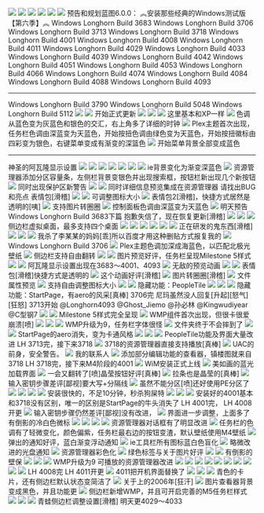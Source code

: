 ![](https://wvbarchive.s3-ap-northeast-1.amazonaws.com/5044500447/99c7af94d143ad4bf3e668128b025aafa60f0608.jpg)
![](https://wvbarchive.s3-ap-northeast-1.amazonaws.com/5044500447/0a1949728bd4b31ccff2ba698ed6277f9c2ff80f.jpg)
![](https://wvbarchive.s3-ap-northeast-1.amazonaws.com/5044500447/3b1833e636d12f2e0e2687b246c2d56284356832.jpg)
![](https://wvbarchive.s3-ap-northeast-1.amazonaws.com/5044500447/d2b1b189d43f8794a1f561fcdb1b0ef419d53aca.jpg)
![](https://wvbarchive.s3-ap-northeast-1.amazonaws.com/5044500447/cae7042662d0f703f3d0bc0e01fa513d2497c5f3.jpg)
![](https://wvbarchive.s3-ap-northeast-1.amazonaws.com/5044500447/7627b238b6003af3ab98f5b23c2ac65c1138b633.jpg)
预告和规划蓝图6.0.0：
︽安装那些经典的Windows测试版【第六季】︽
Windows Longhorn Build 3683
Windows Longhorn Build 3706
Windows Longhorn Build 3713
Windows Longhorn Build 3718
Windows Longhorn Build 4001
Windows Longhorn Build 4008
Windows Longhorn Build 4011
Windows Longhorn Build 4029
Windows Longhorn Build 4033
Windows Longhorn Build 4039
Windows Longhorn Build 4042
Windows Longhorn Build 4051
Windows Longhorn Build 4053
Windows Longhorn Build 4066
Windows Longhorn Build 4074
Windows Longhorn Build 4084
Windows Longhorn Build 4088
Windows Longhorn Build 4093
***
Windows Longhorn Build 3790
Windows Longhorn Build 5048
Windows Longhorn Build 5112
![](https://wvbarchive.s3-ap-northeast-1.amazonaws.com/5044500447/768ebdb54aed2e73cf27aefe8e01a18b85d6fa0f.jpg)
![](https://wvbarchive.s3-ap-northeast-1.amazonaws.com/5044500447/edc03e83b2b7d0a2afc12f4fc2ef760949369ac9.jpg)
开始正式更新
![](https://wvbarchive.s3-ap-northeast-1.amazonaws.com/5044500447/a6391c889e510fb302586845d033c895d3430c97.jpg)
![](https://wvbarchive.s3-ap-northeast-1.amazonaws.com/5044500447/23d305d1f703918ff5902218583d26975beec490.jpg)
![](https://wvbarchive.s3-ap-northeast-1.amazonaws.com/5044500447/91acabbe6c81800acba096dcb83533fa808b4794.jpg)
这里基本和XP一样
![](https://wvbarchive.s3-ap-northeast-1.amazonaws.com/5044500447/9596e234e5dde7113f835d24aeefce1b9f166180.jpg)
色调从蓝色变为灰蓝色和银色的交汇，右上角多了详细的时钟
![](https://wvbarchive.s3-ap-northeast-1.amazonaws.com/5044500447/7add4af4e0fe9925017f71823da85edf8fb171e2.jpg)
Plex主题首次出现，任务栏色调由深蓝变为天蓝色，开始按扭色调由绿色变为天蓝色，开始按扭徽标由四彩变为银色，右键菜单变成有渐变的深篮色
![](https://wvbarchive.s3-ap-northeast-1.amazonaws.com/5044500447/480e363c269759ee017e1d19bbfb43166c22df2f.jpg)
开始菜单背景全部变成蓝色
***
神圣的阿瓦隆显示设置
![](https://wvbarchive.s3-ap-northeast-1.amazonaws.com/5044500447/7add4af4e0fe9925223d10823da85edf8cb17120.jpg)
![](https://wvbarchive.s3-ap-northeast-1.amazonaws.com/5044500447/745c39de8db1cb13ed0145c1d454564e90584be9.jpg)
![](https://wvbarchive.s3-ap-northeast-1.amazonaws.com/5044500447/5ab8360ed9f9d72a35b96ecfdd2a2834369bbb7c.jpg)
![](https://wvbarchive.s3-ap-northeast-1.amazonaws.com/5044500447/973e1cca0a46f21ff70c2781ff246b600d33ae19.jpg)
![](https://wvbarchive.s3-ap-northeast-1.amazonaws.com/5044500447/746f643a5bb5c9ea48737d31dc39b60038f3b351.jpg)
![](https://wvbarchive.s3-ap-northeast-1.amazonaws.com/5044500447/480e363c269759ee05321919bbfb43166f22dff3.jpg)
![](https://wvbarchive.s3-ap-northeast-1.amazonaws.com/5044500447/20ad422cd42a283460dd53d952b5c9ea17cebfda.jpg)
ie背景变化为渐变深蓝色
![](https://wvbarchive.s3-ap-northeast-1.amazonaws.com/5044500447/36fd2c37acaf2edddbed2c3b841001e93801933d.jpg)
资源管理器添加分区容量条，左侧栏背景变银色并出现搜索框，按钮栏新出现几个新按钮 
![](https://wvbarchive.s3-ap-northeast-1.amazonaws.com/5044500447/1c9453a95edf8db150c31db60023dd54544e746c.jpg)
同时出现保护区新警告
![](https://wvbarchive.s3-ap-northeast-1.amazonaws.com/5044500447/d01b11c7a7efce1b17e0a918a651f3deb68f650a.jpg)
![](https://wvbarchive.s3-ap-northeast-1.amazonaws.com/5044500447/7a738e51352ac65c4dc207a1f2f2b21191138a16.jpg)
同时详细信息预览集成在资源管理器
请找出BUG和亮点
表情包[滑稽]
![](https://wvbarchive.s3-ap-northeast-1.amazonaws.com/5044500447/0bc2cbae2edda3cc35c40df208e93901203f9231.jpg)
![](https://wvbarchive.s3-ap-northeast-1.amazonaws.com/5044500447/a7e5f7ee76c6a7ef93541df4f4faaf51f1de66e3.jpg)
可调整图标大小
![](https://wvbarchive.s3-ap-northeast-1.amazonaws.com/5044500447/91e714f182025aaf651dcb19f2edab64024f1a2e.jpg)
表情包2[滑稽]，快捷方式居然是透明的[咦]
![](https://wvbarchive.s3-ap-northeast-1.amazonaws.com/5044500447/d729c645ad3459828490594005f431adcaef843b.jpg)
支持图片转圈圈
![](https://wvbarchive.s3-ap-northeast-1.amazonaws.com/5044500447/7625482fb9389b500cf947808c35e5dde5116ed7.jpg)
控制面板色调由深蓝变为天蓝色
![](https://wvbarchive.s3-ap-northeast-1.amazonaws.com/5044500447/e9835e13b31bb05130af15fa3f7adab448ede04b.jpg)
明天预告
Windows Longhorn Build 3683下篇
抱歉失信了，现在恢复更新[滑稽]
![](https://wvbarchive.s3-ap-northeast-1.amazonaws.com/5044500447/750e81cc7b899e518c9abcc14ba7d933ca950dc0.jpg)
![](https://wvbarchive.s3-ap-northeast-1.amazonaws.com/5044500447/bd0ec850f3deb48fbc5c270bf91f3a292cf57827.jpg)
![](https://wvbarchive.s3-ap-northeast-1.amazonaws.com/5044500447/7d9932fab2fb4316bc34f8af29a4462308f7d336.jpg)
侧边栏虚拟桌面，最多支持四个桌面
![](https://wvbarchive.s3-ap-northeast-1.amazonaws.com/5044500447/0f36b2638535e5ddf8bf2a0a7fc6a7efcc1b624d.jpg)
![](https://wvbarchive.s3-ap-northeast-1.amazonaws.com/5044500447/5ee3ed83b9014a906eebce68a0773912b11bee00.jpg)
![](https://wvbarchive.s3-ap-northeast-1.amazonaws.com/5044500447/2b9791256b600c335ab9561d134c510fdbf9a11d.jpg)
![](https://wvbarchive.s3-ap-northeast-1.amazonaws.com/5044500447/1c9453a95edf8db1f9f4f4b10023dd54544e7406.jpg)
![](https://wvbarchive.s3-ap-northeast-1.amazonaws.com/5044500447/91f4dda0cd11728b1e9207f7c1fcc3cec1fd2c99.jpg)
![](https://wvbarchive.s3-ap-northeast-1.amazonaws.com/5044500447/f3ed8cc5b74543a90dad0f1917178a82bb0114a2.jpg)
正在研发的鬼东西[滑稽] 
![](https://wvbarchive.s3-ap-northeast-1.amazonaws.com/5044500447/42fc1cf50ad162d9477796c918dfa9ec8813cd44.jpg)
![](https://wvbarchive.s3-ap-northeast-1.amazonaws.com/5044500447/cca0f3eff01f3a290b6d211b9025bc315e607cb7.jpg)
![](https://wvbarchive.s3-ap-northeast-1.amazonaws.com/5044500447/cae7042662d0f7032cff610901fa513d2497c588.jpg)
我杀了李某某的妈妈[乖]所以百度才用这种删贴方式报复我的
![](https://wvbarchive.s3-ap-northeast-1.amazonaws.com/5044500447/0bc2cbae2edda3ccec76b4ee08e93901233f9267.jpg)
Windows Longhorn Build 3706
![](https://wvbarchive.s3-ap-northeast-1.amazonaws.com/5044500447/0a649102738da977277789e5b951f8198418e39d.jpg)
Plex主题色调加深成海蓝色，以匹配北极光壁纸
![](https://wvbarchive.s3-ap-northeast-1.amazonaws.com/5044500447/90566bf531adcbeffe5877c8a5af2edda1cc9f81.jpg)
侧边栏支持自由翻转
![](https://wvbarchive.s3-ap-northeast-1.amazonaws.com/5044500447/efa594dfb48f8c543c86cce133292df5e2fe7f98.jpg)
![](https://wvbarchive.s3-ap-northeast-1.amazonaws.com/5044500447/09a06e22dd54564e2507ecf7bade9c82d3584f97.jpg)
图片预览好评，任务栏呈现Milestone 5样式
![](https://wvbarchive.s3-ap-northeast-1.amazonaws.com/5044500447/c13f5edab6fd5266209034daa218972bd60736be.jpg)
![](https://wvbarchive.s3-ap-northeast-1.amazonaws.com/5044500447/9da0314f9258d1090a59a17cd858ccbf6e814dbf.jpg)
阿瓦隆显示设置出现在3683～4001、4093
![](https://wvbarchive.s3-ap-northeast-1.amazonaws.com/5044500447/512bceed8a1363275ca9c9fd988fa0ec0afac7a9.jpg)
无敌的预览动画
![](https://wvbarchive.s3-ap-northeast-1.amazonaws.com/5044500447/4f47682542a7d9333451efbda44bd11371f0017c.jpg)
![](https://wvbarchive.s3-ap-northeast-1.amazonaws.com/5044500447/f9f52d91f603738db09d07ecba1bb051fa19ec1a.jpg)
表情包[滑稽]快捷方式是透明的
![](https://wvbarchive.s3-ap-northeast-1.amazonaws.com/5044500447/7627b238b6003af35472d6ae3c2ac65c1238b62d.jpg)
这个动画好评[滑稽]
![](https://wvbarchive.s3-ap-northeast-1.amazonaws.com/5044500447/9596e234e5dde7110a8e3638aeefce1b9f166191.jpg)
图片转圈圈[滑稽]
![](https://wvbarchive.s3-ap-northeast-1.amazonaws.com/5044500447/f243b7a30cf431ad48c836f74236acaf2cdd98df.jpg)
文件属性预览
![](https://wvbarchive.s3-ap-northeast-1.amazonaws.com/5044500447/b7c2c8c279310a55b912aa3abe4543a98326103a.jpg)
支持自由调整图标大小
![](https://wvbarchive.s3-ap-northeast-1.amazonaws.com/5044500447/17d876dea9ec8a135884222efe03918fa2ecc053.jpg)
![](https://wvbarchive.s3-ap-northeast-1.amazonaws.com/5044500447/b2ebd9086b63f6243c794dcd8e44ebf8184ca3c9.jpg)
隐藏功能：PeopleTile
![](https://wvbarchive.s3-ap-northeast-1.amazonaws.com/5044500447/d9d1db305c6034a8f28acc4fc21349540b23768d.jpg)
![](https://wvbarchive.s3-ap-northeast-1.amazonaws.com/5044500447/730ee58aa61ea8d33f9c00ca9e0a304e271f58b3.jpg)
![](https://wvbarchive.s3-ap-northeast-1.amazonaws.com/5044500447/6050212209f79052d5a133f005f3d7ca79cbd5b3.jpg)
隐藏功能：StartPage，有aero的风采[真棒]
3706完
尼玛虽然没人回复[升起][怒气][狂怒]
3713开始 @Longhorn4093 @Ghost_Jiemo @孙必林 @Kingwudiyear @C型钢7
![](https://wvbarchive.s3-ap-northeast-1.amazonaws.com/5044500447/0cfc09071d950a7be8cbf30a03d162d9f0d3c97c.jpg) 
![](https://wvbarchive.s3-ap-northeast-1.amazonaws.com/5044500447/4c23f62297dda1449923d07cbbb7d0a20ef486cf.jpg)
 Milestone 5样式完全呈现
![](https://wvbarchive.s3-ap-northeast-1.amazonaws.com/5044500447/fccad63433fa828bde80212df41f4134950a5a56.jpg)
WMP组件首次出现，但很卡很爱崩溃[喷]
![](https://wvbarchive.s3-ap-northeast-1.amazonaws.com/5044500447/6e87ecd5b31c87017b900d282e7f9e2f0508ffd4.jpg)
![](https://wvbarchive.s3-ap-northeast-1.amazonaws.com/5044500447/23d305d1f703918f55ef8204583d269758eec43c.jpg)
![](https://wvbarchive.s3-ap-northeast-1.amazonaws.com/5044500447/01c0f00b304e251feb8d5b36ae86c9177d3e53ff.jpg)
WMP升级为9，任务栏字体很怪
![](https://wvbarchive.s3-ap-northeast-1.amazonaws.com/5044500447/91f4dda0cd11728bcb5232ecc1fcc3cec1fd2cf2.jpg)
文件夹终于不会摔到了
![](https://wvbarchive.s3-ap-northeast-1.amazonaws.com/5044500447/ca76de004a90f603b8d922893012b31bb251ed8d.jpg)
![](https://wvbarchive.s3-ap-northeast-1.amazonaws.com/5044500447/a9a4522bc65c10387564770cbb119313b27e89df.jpg)
StartPage的aero消失，变为卡通风格
![](https://wvbarchive.s3-ap-northeast-1.amazonaws.com/5044500447/3b3f6d47f21fbe09624d7bda62600c338544ade6.jpg)
![](https://wvbarchive.s3-ap-northeast-1.amazonaws.com/5044500447/06d76ef690529822709f810ddeca7bcb0846d441.jpg)
![](https://wvbarchive.s3-ap-northeast-1.amazonaws.com/5044500447/e6eacfd2fd1f4134ef89bdb02c1f95cad3c85eb3.jpg)
PeopleTile功能及界面大量改进
LH 3713完，接下来3718
![](https://wvbarchive.s3-ap-northeast-1.amazonaws.com/5044500447/4fd025a6d933c8957d4c22b5d81373f0800200c7.jpg)
3718的资源管理器直接支持播放[真棒]
![](https://wvbarchive.s3-ap-northeast-1.amazonaws.com/5044500447/9596e234e5dde711dbaef938aeefce1b9f1661f1.jpg)
UAC的前身，安全警告。
![](https://wvbarchive.s3-ap-northeast-1.amazonaws.com/5044500447/222d95d2572c11df4ef018ed6a2762d0f503c2d5.jpg)
我的联系人
![](https://wvbarchive.s3-ap-northeast-1.amazonaws.com/5044500447/dba428c3d5628535a33875ef99ef76c6a5ef631d.jpg)
添加部分编辑功能的查看器，镇楼图就来自3718
LH 3718完，接下来M4阶段的4001
![](https://wvbarchive.s3-ap-northeast-1.amazonaws.com/5044500447/36fd2c37acaf2edd97d1e827841001e93b0193d5.jpg)
WiM安装正式上线
![](https://wvbarchive.s3-ap-northeast-1.amazonaws.com/5044500447/8861b642ad4bd113d93916fc53afa40f49fb0579.jpg)
美如画的蓝光加载界面
![](https://wvbarchive.s3-ap-northeast-1.amazonaws.com/5044500447/d7dfb30635fae6cde4ce0baf06b30f2440a70fff.jpg)
一会又翻转了[喷]晶莹按钮好评[真棒]
![](https://wvbarchive.s3-ap-northeast-1.amazonaws.com/5044500447/94f352fbe6cd7b890120994d062442a7db330ea1.jpg)
拉条也是晶莹的[真棒]
![](https://wvbarchive.s3-ap-northeast-1.amazonaws.com/5044500447/70ba421e95cad1c8d3e55fe9763e6709cb3d5193.jpg)
输入密钥步骤差评[鄙视]要大写+分隔线
![](https://wvbarchive.s3-ap-northeast-1.amazonaws.com/5044500447/768ebdb54aed2e7340b725e28e01a18b85d6fa9c.jpg)
虽然不能分区[喷]还好使用PE分区了
![](https://wvbarchive.s3-ap-northeast-1.amazonaws.com/5044500447/17d876dea9ec8a13876af52efe03918fa2ecc086.jpg)
![](https://wvbarchive.s3-ap-northeast-1.amazonaws.com/5044500447/d1d7f0dca144ad347e402549d9a20cf433ad8572.jpg)
![](https://wvbarchive.s3-ap-northeast-1.amazonaws.com/5044500447/89c917ce3bc79f3d832046feb3a1cd11708b2934.jpg)
![](https://wvbarchive.s3-ap-northeast-1.amazonaws.com/5044500447/f0a59f188618367a1d52dd1327738bd4b11ce51f.jpg)
安装很快的，不足10分钟，秒杀狗屎特
![](https://wvbarchive.s3-ap-northeast-1.amazonaws.com/5044500447/fefd0c62f6246b600d501fbae2f81a4c530fa293.jpg)
![](https://wvbarchive.s3-ap-northeast-1.amazonaws.com/5044500447/17d876dea9ec8a138071fa2efe03918fa2ecc08f.jpg)
![](https://wvbarchive.s3-ap-northeast-1.amazonaws.com/5044500447/9da0314f9258d109ed74047cd858ccbf6e814d5a.jpg)
安装好的4001基本和3718没有区别，唯一的区别是StartPage的牛头消失了
LH 4001完，
LH 4008开更
![](https://wvbarchive.s3-ap-northeast-1.amazonaws.com/5044500447/f8fa1ced54e736d131ed0a7691504fc2d76269c3.jpg)
输入密钥步骤仍然差评[鄙视]没有改进，
![](https://wvbarchive.s3-ap-northeast-1.amazonaws.com/5044500447/9da0314f9258d109f1712fccdb58ccbf6d814d37.jpg)
界面进一步调整，上面多了有倒影的冷白色微标
![](https://wvbarchive.s3-ap-northeast-1.amazonaws.com/5044500447/dba428c3d5628535c60d535f9aef76c6a5ef63d0.jpg)
![](https://wvbarchive.s3-ap-northeast-1.amazonaws.com/5044500447/f32afb83d158ccbf2893354413d8bc3eb0354192.jpg)
![](https://wvbarchive.s3-ap-northeast-1.amazonaws.com/5044500447/c2f63daea40f4bfb76b31e2a094f78f0f6361866.jpg)
![](https://wvbarchive.s3-ap-northeast-1.amazonaws.com/5044500447/7a738e51352ac65ceb16e60df1f2b21192138ab7.jpg)
资源管理器对话框有了明显改进
![](https://wvbarchive.s3-ap-northeast-1.amazonaws.com/5044500447/49d0cc19972bd4074e36508371899e510db309d4.jpg)
任务栏的色调有了轻微变化，颜色偏紫，任务栏最右边的按钮变渣，默认壁纸使用M4壁纸
![](https://wvbarchive.s3-ap-northeast-1.amazonaws.com/5044500447/edc03e83b2b7d0a2042189e3c1ef760949369add.jpg)
弹出的通知好评，蓝白渐变浮动通知
![](https://wvbarchive.s3-ap-northeast-1.amazonaws.com/5044500447/592cdb3fb13533fac4041f50a2d3fd1f40345b17.jpg)
ie工具栏所有图标蓝白色盲化
![](https://wvbarchive.s3-ap-northeast-1.amazonaws.com/5044500447/fcc53b6134a85edfb961725d43540923df5475d0.jpg)
略微改进的光盘通知
![](https://wvbarchive.s3-ap-northeast-1.amazonaws.com/5044500447/e0186ffb513d269791c287235ffbb2fb4216d8b5.jpg)
资源管理器彩色化
![](https://wvbarchive.s3-ap-northeast-1.amazonaws.com/5044500447/91b7ca4ad11373f006ade0e1ae0f4bfbfaed0437.jpg) 
绿色标签与关于图片好评
![](https://wvbarchive.s3-ap-northeast-1.amazonaws.com/5044500447/8861b642ad4bd113f05f384c50afa40f4afb0537.jpg) 
![](https://wvbarchive.s3-ap-northeast-1.amazonaws.com/5044500447/4a2505d8f2d3572cac4713a28013632763d0c319.jpg)
有倒影的壁保
![](https://wvbarchive.s3-ap-northeast-1.amazonaws.com/5044500447/9a402dec2e738bd4166d3b4fab8b87d6267ff972.jpg)
![](https://wvbarchive.s3-ap-northeast-1.amazonaws.com/5044500447/d7fe574f251f95ca9dd01bc8c3177f3e66095298.jpg) 
![](https://wvbarchive.s3-ap-northeast-1.amazonaws.com/5044500447/f8fa1ced54e736d13a2c057691504fc2d4626982.jpg)
WMP升级为9
可播放的资源管理器改进
![](https://wvbarchive.s3-ap-northeast-1.amazonaws.com/5044500447/65ebf2cbd1c8a7868768c3706d09c93d71cf5007.jpg)
![](https://wvbarchive.s3-ap-northeast-1.amazonaws.com/5044500447/cca0f3eff01f3a2907d35cb09325bc315d607cae.jpg)
![](https://wvbarchive.s3-ap-northeast-1.amazonaws.com/5044500447/1c9453a95edf8db1f935f51a0323dd54574e74ae.jpg)
![](https://wvbarchive.s3-ap-northeast-1.amazonaws.com/5044500447/79f5463eb80e7bec47c18a9f252eb9389a506bae.jpg)
![](https://wvbarchive.s3-ap-northeast-1.amazonaws.com/5044500447/4cc7e045ebf81a4c8cf666b7dd2a6059272da6fa.jpg)
![](https://wvbarchive.s3-ap-northeast-1.amazonaws.com/5044500447/89e3183f6709c93d3eeafb89953df8dcd00054ad.jpg)
![](https://wvbarchive.s3-ap-northeast-1.amazonaws.com/5044500447/745c39de8db1cb13666fc96dd754564e93584bbb.jpg)
![](https://wvbarchive.s3-ap-northeast-1.amazonaws.com/5044500447/75dea15d1038534308100d5f9913b07ec88088e3.jpg)
![](https://wvbarchive.s3-ap-northeast-1.amazonaws.com/5044500447/8808a4cfc3fdfc03cfbf69c6de3f8794a6c226fa.jpg)
![](https://wvbarchive.s3-ap-northeast-1.amazonaws.com/5044500447/b32ad38e8c5494eed5fb856727f5e0fe9b257eec.jpg)
LH 4008完
LH 4011开更
![](https://wvbarchive.s3-ap-northeast-1.amazonaws.com/5044500447/bb19cc65034f78f09f5a718d73310a55b2191c74.jpg)
4011把开机界面替换了
![](https://wvbarchive.s3-ap-northeast-1.amazonaws.com/5044500447/4cc7e045ebf81a4cec5f06b7dd2a6059242da651.jpg) 
![](https://wvbarchive.s3-ap-northeast-1.amazonaws.com/5044500447/13b79cf3b211931367a814ce6f380cd793238ddf.jpg)
![](https://wvbarchive.s3-ap-northeast-1.amazonaws.com/5044500447/2ef27a940a7b0208e8a4d59f68d9f2d3562cc851.jpg)
青色的卡片，还有侧边栏默认状态变简洁了
![](https://wvbarchive.s3-ap-northeast-1.amazonaws.com/5044500447/06d76ef690529822dc2eecbdddca7bcb0b46d4a1.jpg)
关于上的2006年[狂汗]
![](https://wvbarchive.s3-ap-northeast-1.amazonaws.com/5044500447/20ad422cd42a2834f61ae27551b5c9ea14cebf02.jpg)
图片查看器背景变成黑色，并且功能更
![](https://wvbarchive.s3-ap-northeast-1.amazonaws.com/5044500447/4a2505d8f2d3572c869e49a28013632763d0c342.jpg)
侧边栏新增WMP，并且可开启完善的M5任务栏样式
![](https://wvbarchive.s3-ap-northeast-1.amazonaws.com/5044500447/cd45ac1249540923cddeb7009858d109b2de490a.jpg)
![](https://wvbarchive.s3-ap-northeast-1.amazonaws.com/5044500447/967cb33e8794a4c23dbe335504f41bd5ac6e3920.jpg)
![](https://wvbarchive.s3-ap-northeast-1.amazonaws.com/5044500447/07e4de13c8fcc3cefa771d4d9845d688d53f200a.jpg)
青蛙侧边栏调整设置[滑稽]
明天更4029～4033
